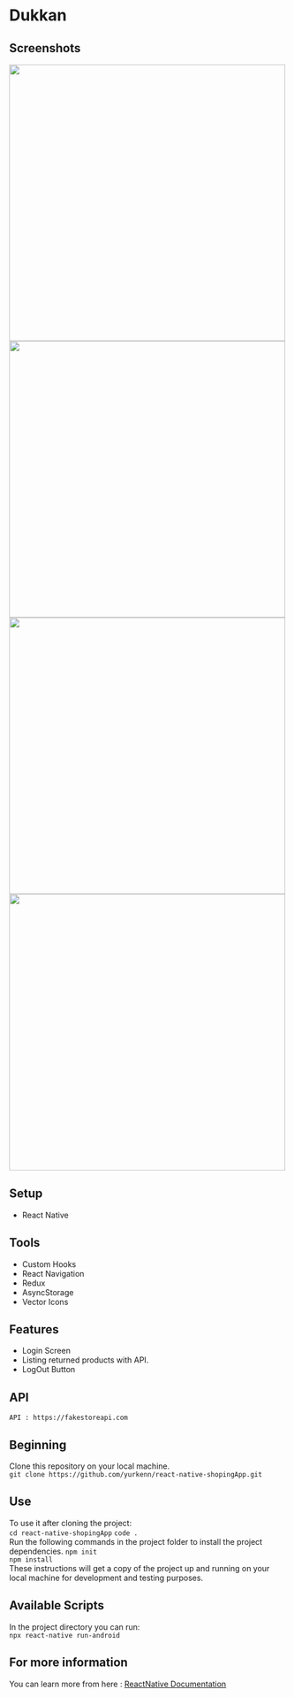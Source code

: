 # Dukkan

## Screenshots
<div>
<img src="https://user-images.githubusercontent.com/69719126/182003477-2f45e0f6-46e5-427f-b4c8-17bd63bd975b.png" height="500" />
<img src="https://user-images.githubusercontent.com/69719126/182003481-702f3274-a850-4820-933b-ed7badc1699f.png" height="500" />
<img src="https://user-images.githubusercontent.com/69719126/182003490-910069f5-4d4a-43c1-a0f4-a7475fba029b.png" height="500" />
<img src="https://user-images.githubusercontent.com/69719126/182003492-efb0f326-16e8-4287-9e62-5ec380fbcd7e.png" height="500" />

</div>

## Setup
- React Native

## Tools
- Custom Hooks
- React Navigation
- Redux
- AsyncStorage
- Vector Icons

## Features 
- Login Screen 
- Listing returned products with API.
- LogOut Button

## API
`API : https://fakestoreapi.com`

## Beginning 
Clone this repository on your local machine.
<br>
`git clone https://github.com/yurkenn/react-native-shopingApp.git`

## Use 
To use it after cloning the project:
<br>
`cd react-native-shopingApp`
`code .`
<br>
Run the following commands in the project folder to install the project dependencies.
`npm init`
<br>
`npm install`
<br>
These instructions will get a copy of the project up and running on your local machine for development and testing purposes.

## Available Scripts
In the project directory you can run:
<br>
`npx react-native run-android`

## For more information
You can learn more from here : <a href="https://reactnative.dev/">ReactNative Documentation</a>
